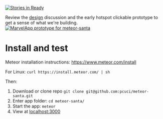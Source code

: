 [![Stories in Ready](https://badge.waffle.io/pcuci/meteor-santa.png?label=ready&title=Ready)](https://waffle.io/pcuci/meteor-santa)

Review the [design](design.md) discussion and the early hotspot clickable prototype to get a sense of what we're building.
[![MarvelApp prototype for meteor-santa](https://i.imgur.com/08Uf3nD.png)](https://marvelapp.com/explore/598647/meteor-santa)

# Install and test
Meteor installation instructions: https://www.meteor.com/install

For Linux:
```curl https://install.meteor.com/ | sh```

Then:

1. Download or clone repo `git clone git@github.com:pcuci/meteor-santa.git`
2. Enter app folder: `cd meteor-santa/`
3. Start the app: `meteor`
4. View at [localhost:3000](http://localhost:3000/)
